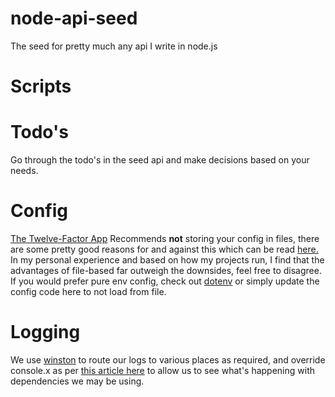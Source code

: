 # node-api-seed
The seed for pretty much any api I write in node.js

# Scripts

# Todo's
Go through the todo's in the seed api and make decisions based on your needs.

# Config
[The Twelve-Factor App](https://12factor.net/config) Recommends **not** storing your config in files, there are some pretty good reasons for and against this which can be read [here.](https://gist.github.com/telent/9742059) In my personal experience and based on how my projects run, I find that the advantages of file-based far outweigh the downsides, feel free to disagree. If you would prefer pure env config, check out [dotenv](https://www.npmjs.com/package/dotenv) or simply update the config code here to not load from file.

# Logging
We use [winston](https://github.com/winstonjs/winston) to route our logs to various places as required, and override console.x as per [this article here](http://seanmonstar.com/post/56448644049/consolelog-all-the-things) to allow us to see what's happening with dependencies we may be using.